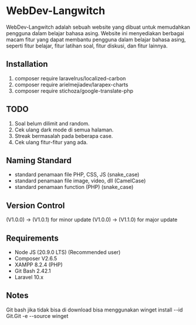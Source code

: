# WebDev-Langwitch

WebDev-Langwitch adalah sebuah website yang dibuat untuk memudahkan pengguna dalam belajar bahasa asing. Website ini menyediakan berbagai macam fitur yang dapat membantu pengguna dalam belajar bahasa asing, seperti fitur belajar, fitur latihan soal, fitur diskusi, dan fitur lainnya.

## Installation

1. composer require laravelrus/localized-carbon
2. composer require arielmejiadev/larapex-charts
3. composer require stichoza/google-translate-php

## TODO

1. Soal belum dilimit and random.
2. Cek ulang dark mode di semua halaman.
3. Streak bermasalah pada beberapa case.
4. Cek ulang fitur-fitur yang ada.

## Naming Standard

- standard penamaan file PHP, CSS, JS (snake_case)
- standard penamaan file image, video, dll (CamelCase)
- standard penamaan function (PHP) (snake_case)

## Version Control

(V1.0.0) -> (V1.0.1) for minor update
(V1.0.0) -> (V1.1.0) for major update

## Requirements

- Node JS (20.9.0 LTS) (Recommended user)
- Composer V2.6.5
- XAMPP 8.2.4 (PHP)
- Git Bash 2.42.1
- Laravel 10.x

## Notes

Git bash jika tidak bisa di download bisa menggunakan
winget install --id Git.Git -e --source winget
